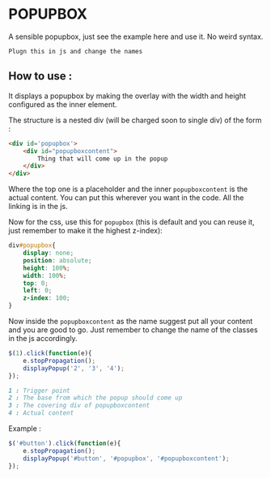# POPUPBOX

A sensible popupbox, just see the example here and use it. No weird syntax.

`Plugn this in js and change the names`

## How to use : 

It displays a popupbox by making the overlay with the width and height configured as the inner element.

The structure is a nested div (will be charged soon to single div) of the form :

```html
<div id='popupbox'>
    <div id="popupboxcontent">
        Thing that will come up in the popup
    </div>
</div>
```
Where the top one is a placeholder and the inner `popupboxcontent` is the actual content.
You can put this wherever you want in the code. All the linking is in the js.

Now for the css, use this for `popupbox` (this is default and you can reuse it, just remember to make it the highest z-index):
```css
div#popupbox{
    display: none;
    position: absolute;
    height: 100%;
    width: 100%;
    top: 0;
    left: 0;
    z-index: 100;
}
```
Now inside the `popupboxcontent` as the name suggest put all your content and you are good to go.
Just remember to change the name of the classes in the js accordingly.
```js
$(1).click(function(e){
    e.stopPropagation();
    displayPopup('2', '3', '4');
});
```
```md
1 : Trigger point
2 : The base from which the popup should come up
3 : The covering div of popupboxcontent
4 : Actual content
```

Example : 
```js
$('#button').click(function(e){
    e.stopPropagation();
    displayPopup('#button', '#popupbox', '#popupboxcontent');
});
```
